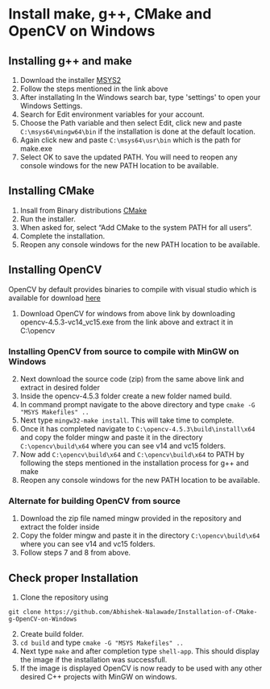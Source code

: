 # Install make, g++, CMake and OpenCV on Windows

## Installing g++ and make
1. Download the installer
[MSYS2](https://www.msys2.org/)
2. Follow the steps mentioned in the link above
3. After installating In the Windows search bar, type 'settings' to open your Windows Settings.
4. Search for Edit environment variables for your account.
5. Choose the Path variable and then select Edit, click new and paste ```C:\msys64\mingw64\bin``` if 
the installation is done at the default location.
6. Again click new and paste ```C:\msys64\usr\bin``` which is the path for make.exe
6. Select OK to save the updated PATH. You will need to reopen any console windows for the new PATH 
location to be available.

## Installing CMake
1. Insall from Binary distributions
[CMake](https://cmake.org/download/)
2. Run the installer.
3. When asked for, select “Add CMake to the system PATH for all users”.
4. Complete the installation.
5. Reopen any console windows for the new PATH location to be available.

## Installing OpenCV
OpenCV by default provides binaries to compile with visual studio which is available for download
[here](https://github.com/opencv/opencv/releases/tag/4.5.3)
1. Download OpenCV for windows from above link by downloading opencv-4.5.3-vc14_vc15.exe from the 
link above and extract it in C:\opencv
### Installing OpenCV from source to compile with MinGW on Windows
2. Next download the source code (zip) from the same above link and extract in desired folder
3. Inside the opencv-4.5.3 folder create a new folder named build.
4. In command prompt navigate to the above directory and type ```cmake -G "MSYS Makefiles" ..```
5. Next type ```mingw32-make install```. This will take time to complete.
6. Once it has completed navigate to ```C:\opencv-4.5.3\build\install\x64``` and copy the folder mingw 
and paste it in the directory ```C:\opencv\build\x64``` where you can see v14 and vc15 folders.
7. Now add ```C:\opencv\build\x64``` and ```C:\opencv\build\x64``` to PATH by following the steps 
mentioned in the installation process for g++ and make
8. Reopen any console windows for the new PATH location to be available.

### Alternate for building OpenCV from source
1. Download the zip file named mingw provided in the repository and extract the folder inside
2. Copy the folder mingw and paste it in the directory ```C:\opencv\build\x64``` where you can 
see v14 and vc15 folders.
3. Follow steps 7 and 8 from above.

## Check proper Installation
1. Clone the repository using
```
git clone https://github.com/Abhishek-Nalawade/Installation-of-CMake-g-OpenCV-on-Windows
```
2. Create build folder.
3. ```cd build``` and type ```cmake -G "MSYS Makefiles" ..```
3. Next type ```make``` and after completion type ```shell-app```. This should display the image if 
the installation was successfull.
4. If the image is displayed OpenCV is now ready to be used with any other desired C++ projects with 
MinGW on windows.